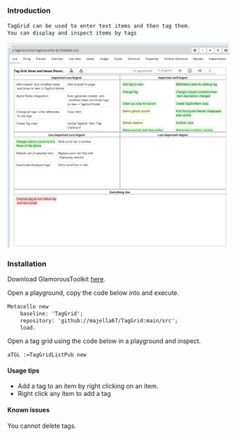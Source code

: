 ### Introduction
	TagGrid can be used to enter text items and then tag them.  
	You can display and inspect items by tags
![Image of Taggrid](/Taggrid.png)

	
### Installation 

Download GlamorousToolkit [here](https://gtoolkit.com/download/).

Open a playground, copy the code below into and execute.

```Smalltalk
Metacello new
	baseline: 'TagGrid';
	repository: 'github://majella67/TagGrid:main/src';
	load.
```

Open a tag grid using the code below in a playground and inspect.

```Smalltalk
aTGL :=TagGridListPub new 
```

#### Usage tips
- Add a tag to an item by right clicking on an item.
- Right click any item to add a tag

#### Known issues
You cannot delete tags.
